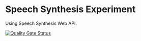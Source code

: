 # Speech Synthesis Experiment

Using Speech Synthesis Web API.

[![Quality Gate Status](https://sonarcloud.io/api/project_badges/measure?project=Memija_speech-synthesis-experiment&metric=alert_status)](https://sonarcloud.io/dashboard?id=Memija_speech-synthesis-experiment)
